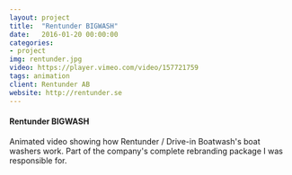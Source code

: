 ```yaml
---
layout: project
title:  "Rentunder BIGWASH"
date:   2016-01-20 00:00:00
categories:
- project
img: rentunder.jpg
video: https://player.vimeo.com/video/157721759
tags: animation
client: Rentunder AB
website: http://rentunder.se
---
```

#### Rentunder BIGWASH

Animated video showing how Rentunder / Drive-in Boatwash's boat washers work.
Part of the company's complete rebranding package I was responsible for.
